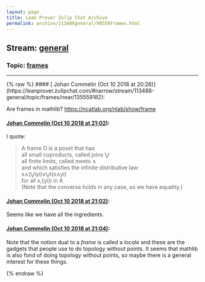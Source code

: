 ```yaml
---
layout: page
title: Lean Prover Zulip Chat Archive 
permalink: archive/113488general/90559frames.html
---
```


## Stream: [general](https://leanprover-community.github.io/archive/113488general/index.html)
### Topic: [frames](https://leanprover-community.github.io/archive/113488general/90559frames.html)

---

<base href="https://leanprover.zulipchat.com">
{% raw %}
#### [ Johan Commelin (Oct 10 2018 at 20:26)](https://leanprover.zulipchat.com/#narrow/stream/113488-general/topic/frames/near/135559182):
<p>Are frames in mathlib? <a href="https://ncatlab.org/nlab/show/frame" target="_blank" title="https://ncatlab.org/nlab/show/frame">https://ncatlab.org/nlab/show/frame</a></p>

#### [ Johan Commelin (Oct 10 2018 at 21:02)](https://leanprover.zulipchat.com/#narrow/stream/113488-general/topic/frames/near/135561475):
<p>I quote:</p>
<blockquote>
<p>A frame O is a poset that has<br>
all small coproducts, called joins ⋁<br>
all finite limits, called meets ∧<br>
and which satisfies the infinite distributive law:<br>
x∧(⋁iyi)≤⋁i(x∧yi)<br>
for all x,{yi}i in A<br>
(Note that the converse holds in any case, so we have equality.)</p>
</blockquote>

#### [ Johan Commelin (Oct 10 2018 at 21:02)](https://leanprover.zulipchat.com/#narrow/stream/113488-general/topic/frames/near/135561494):
<p>Seems like we have all the ingredients.</p>

#### [ Johan Commelin (Oct 10 2018 at 21:04)](https://leanprover.zulipchat.com/#narrow/stream/113488-general/topic/frames/near/135561596):
<p>Note that the notion dual to a <em>frame</em> is called a <em>locale</em> and these are the gadgets that people use to do topology without points. It seems that mathlib is also fond of doing topology without points, so maybe there is a general interest for these things.</p>


{% endraw %}
